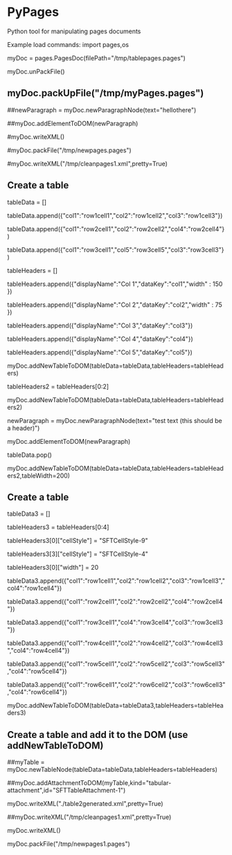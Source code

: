PyPages
=======

Python tool for manipulating pages documents

Example load commands:
import pages,os

myDoc = pages.PagesDoc(filePath="/tmp/tablepages.pages")

myDoc.unPackFile()

## myDoc.packUpFile("/tmp/myPages.pages")

##newParagraph = myDoc.newParagraphNode(text="hellothere")

##myDoc.addElementToDOM(newParagraph)

#myDoc.writeXML()

#myDoc.packFile("/tmp/newpages.pages")

#myDoc.writeXML("/tmp/cleanpages1.xml",pretty=True)



## Create a table

tableData = []

tableData.append({"col1":"row1cell1","col2":"row1cell2","col3":"row1cell3"})

tableData.append({"col1":"row2cell1","col2":"row2cell2","col4":"row2cell4"})

tableData.append({"col1":"row3cell1","col5":"row3cell5","col3":"row3cell3"})



tableHeaders = []

tableHeaders.append({"displayName":"Col 1","dataKey":"col1","width" : 150 })

tableHeaders.append({"displayName":"Col 2","dataKey":"col2","width" : 75 })

tableHeaders.append({"displayName":"Col 3","dataKey":"col3"})

tableHeaders.append({"displayName":"Col 4","dataKey":"col4"})

tableHeaders.append({"displayName":"Col 5","dataKey":"col5"})



myDoc.addNewTableToDOM(tableData=tableData,tableHeaders=tableHeaders)

tableHeaders2 = tableHeaders[0:2]

myDoc.addNewTableToDOM(tableData=tableData,tableHeaders=tableHeaders2)

newParagraph = myDoc.newParagraphNode(text="test text (this should be a header)")

myDoc.addElementToDOM(newParagraph)

tableData.pop()

myDoc.addNewTableToDOM(tableData=tableData,tableHeaders=tableHeaders2,tableWidth=200)



## Create a table

tableData3 = []

tableHeaders3 = tableHeaders[0:4]

tableHeaders3[0]["cellStyle"] = "SFTCellStyle-9"

tableHeaders3[3]["cellStyle"] = "SFTCellStyle-4"

tableHeaders3[0]["width"] = 20

tableData3.append({"col1":"row1cell1","col2":"row1cell2","col3":"row1cell3","col4":"row1cell4"})

tableData3.append({"col1":"row2cell1","col2":"row2cell2","col4":"row2cell4"})

tableData3.append({"col1":"row3cell1","col4":"row3cell4","col3":"row3cell3"})

tableData3.append({"col1":"row4cell1","col2":"row4cell2","col3":"row4cell3","col4":"row4cell4"})

tableData3.append({"col1":"row5cell1","col2":"row5cell2","col3":"row5cell3","col4":"row5cell4"})

tableData3.append({"col1":"row6cell1","col2":"row6cell2","col3":"row6cell3","col4":"row6cell4"})

myDoc.addNewTableToDOM(tableData=tableData3,tableHeaders=tableHeaders3)



## Create a table and add it to the DOM (use addNewTableToDOM)

##myTable = myDoc.newTableNode(tableData=tableData,tableHeaders=tableHeaders)

##myDoc.addAttachmentToDOM(myTable,kind="tabular-attachment",id="SFTTableAttachment-1")

myDoc.writeXML("./table2generated.xml",pretty=True)

##myDoc.writeXML("/tmp/cleanpages1.xml",pretty=True)

myDoc.writeXML()

myDoc.packFile("/tmp/newpages1.pages")
